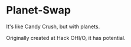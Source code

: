 # Planet-Swap
It's like Candy Crush, but with planets.

Originally created at Hack OHI/O, it has potential.
